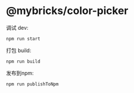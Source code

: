 # @mybricks/color-picker

调试 dev:
```
npm run start
```
打包 build:
```
npm run build
```
发布到npm:
```
npm run publishToNpm
```